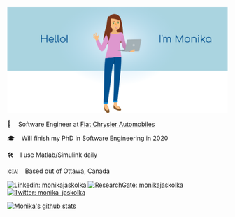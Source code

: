 ![Picture of Monika](https://raw.githubusercontent.com/monikajaskolka/monikajaskolka/master/monika.png)

:blue_car: &nbsp;&nbsp; Software Engineer at [Fiat Chrysler Automobiles](https://www.fcagroup.com/en-US/group/regions/Pages/northamerica.aspx)

:mortar_board: &nbsp;&nbsp; Will finish my PhD in Software Engineering in 2020

:hammer_and_wrench: &nbsp;&nbsp;	I use Matlab/Simulink daily

:canada: &nbsp;&nbsp; Based out of Ottawa, Canada


[![Linkedin: monikajaskolka](https://img.shields.io/badge/monikajaskolka-blue?style=flat&logo=Linkedin&logoColor=white)](https://www.linkedin.com/in/monikajaskolka/)
[![ResearchGate: monikajaskolka](https://img.shields.io/badge/monika__jaskolka-00CCBB?style=flat&logo=ResearchGate&logoColor=white)](https://www.researchgate.net/profile/Monika_Jaskolka)
[![Twitter: monika_jaskolka](https://img.shields.io/twitter/follow/monika_jaskolka?style=social)](https://twitter.com/monika_jaskolka)

[![Monika's github stats](https://github-readme-stats.vercel.app/api?username=monikajaskolka&hide=stars&count_private=true&show_icons=true&hide_title=true)](https://github.com/anuraghazra/github-readme-stats)
